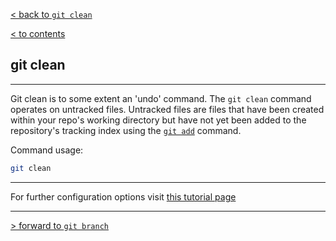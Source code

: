 [< back to `git clean`](./1.4_commit.md)

[< to contents](/readme.md)

## **git clean**

---

Git clean is to some extent an 'undo' command. The `git clean` command operates on untracked files. Untracked files are files that have been created within your repo's working directory but have not yet been added to the repository's tracking index using the [`git add`][1.5.1] command.

Command usage:

```bash =
git clean
```

---

For further configuration options visit [this tutorial page][1.5.2]

[1.5.1]: ./1.2_add.md
[1.5.2]: https://www.atlassian.com/git/tutorials/undoing-changes/git-clean "Atlassian tutorial"

---

[> forward to `git branch`](/Contents/2_Branching_Merging/2.1_branch.md)